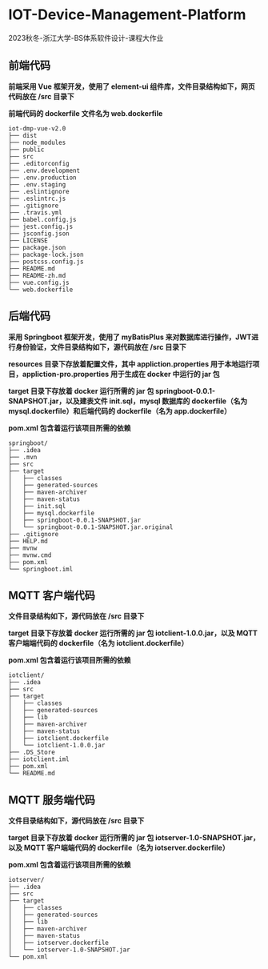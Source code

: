 # IOT-Device-Management-Platform

2023秋冬-浙江大学-BS体系软件设计-课程大作业

## 前端代码

**前端采用 Vue 框架开发，使用了 element-ui 组件库，文件目录结构如下，网页代码放在 /src 目录下**

**前端代码的 dockerfile 文件名为 web.dockerfile**

```
iot-dmp-vue-v2.0
├── dist
├── node_modules
├── public
├── src
├── .editorconfig
├── .env.development
├── .env.production
├── .env.staging
├── .eslintignore
├── .eslintrc.js
├── .gitignore
├── .travis.yml
├── babel.config.js
├── jest.config.js
├── jsconfig.json
├── LICENSE
├── package.json
├── package-lock.json
├── postcss.config.js
├── README.md
├── README-zh.md
├── vue.config.js
└── web.dockerfile
```

## 后端代码

**采用 Springboot 框架开发，使用了 myBatisPlus 来对数据库进行操作，JWT进行身份验证，文件目录结构如下，源代码放在 /src 目录下**

**resources 目录下存放着配置文件，其中 appliction.properties 用于本地运行项目，appliction-pro.properties 用于生成在 docker 中运行的 jar 包**

**target 目录下存放着 docker 运行所需的 jar 包 springboot-0.0.1-SNAPSHOT.jar，以及建表文件 init.sql，mysql 数据库的 dockerfile（名为 mysql.dockerfile）和后端代码的 dockerfile（名为 app.dockerfile）**

**pom.xml 包含着运行该项目所需的依赖**

```
springboot/
├── .idea
├── .mvn
├── src
├── target
│   ├── classes
│   ├── generated-sources
│   ├── maven-archiver
│   ├── maven-status
│   ├── init.sql
│   ├── mysql.dockerfile
│   ├── springboot-0.0.1-SNAPSHOT.jar
│   └── springboot-0.0.1-SNAPSHOT.jar.original
├── .gitignore
├── HELP.md
├── mvnw
├── mvnw.cmd
├── pom.xml
└── springboot.iml
```

## MQTT 客户端代码

**文件目录结构如下，源代码放在 /src 目录下**

**target 目录下存放着 docker 运行所需的 jar 包 iotclient-1.0.0.jar，以及 MQTT 客户端端代码的 dockerfile（名为 iotclient.dockerfile）**

**pom.xml 包含着运行该项目所需的依赖**

```
iotclient/
├── .idea
├── src
├── target
│   ├── classes
│   ├── generated-sources
│   ├── lib
│   ├── maven-archiver
│   ├── maven-status
│   ├── iotclient.dockerfile
│   └── iotclient-1.0.0.jar
├── .DS_Store
├── iotclient.iml
├── pom.xml
└── README.md
```

## MQTT 服务端代码

**文件目录结构如下，源代码放在 /src 目录下**

**target 目录下存放着 docker 运行所需的 jar 包 iotserver-1.0-SNAPSHOT.jar，以及 MQTT 客户端端代码的 dockerfile（名为 iotserver.dockerfile）**

**pom.xml 包含着运行该项目所需的依赖**

```
iotserver/
├── .idea
├── src
├── target
│   ├── classes
│   ├── generated-sources
│   ├── lib
│   ├── maven-archiver
│   ├── maven-status
│   ├── iotserver.dockerfile
│   └── iotserver-1.0-SNAPSHOT.jar
└── pom.xml
```